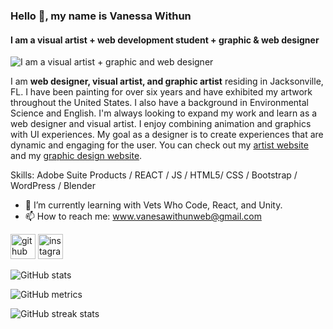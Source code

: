 ### Hello 👋, my name is Vanessa Withun
#### I am a visual artist + web development student + graphic & web designer
![I am a visual artist + graphic and web designer](https://pbs.twimg.com/profile_banners/1501252960721911808/1646762301/1080x360)

I am **web designer, visual artist, and graphic artist** residing in Jacksonville, FL. I have been painting for over six years and have exhibited my artwork throughout the United States. I also have a background in Environmental Science and English. I'm always looking to expand my work and learn as a web designer and visual artist. I enjoy combining animation and graphics with UI experiences. My goal as a designer is to create experiences that are dynamic and engaging for the user. You can check out my [artist website](https://vanessawithun.com/) and my [graphic design website](https://vanessa555withun.myportfolio.com/).


Skills:  Adobe Suite Products / REACT / JS / HTML5/ CSS / Bootstrap / WordPress / Blender 



- 🌱 I’m currently learning with Vets Who Code, React, and Unity. 
- 📫 How to reach me: www.vanesawithunweb@gmail.com 


[<img src='https://cdn.jsdelivr.net/npm/simple-icons@3.0.1/icons/github.svg' alt='github' height='40'>](https://github.com/iNeso1984)  [<img src='https://cdn.jsdelivr.net/npm/simple-icons@3.0.1/icons/instagram.svg' alt='instagram' height='40'>](https://www.instagram.com/vanessa_withun_art/)  

![GitHub stats](https://github-readme-stats.vercel.app/api?username=iNeso1984&show_icons=true)  

![GitHub metrics](https://metrics.lecoq.io/iNeso1984)  

![GitHub streak stats](https://github-readme-streak-stats.herokuapp.com/?user=iNeso1984)  



